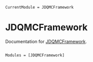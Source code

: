 ```@meta
CurrentModule = JDQMCFramework
```

# JDQMCFramework

Documentation for [JDQMCFramework](https://github.com/SmoQySuite/JDQMCFramework.jl).

```@index
```

```@autodocs
Modules = [JDQMCFramework]
```
